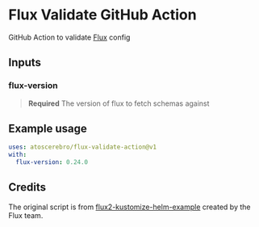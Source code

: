 # Flux Validate GitHub Action

GitHub Action to validate [Flux](https://fluxcd.io/) config

## Inputs

### flux-version

> **Required** The version of flux to fetch schemas against

## Example usage

```yaml
uses: atoscerebro/flux-validate-action@v1
with:
  flux-version: 0.24.0
```

## Credits

The original script is from [flux2-kustomize-helm-example](https://github.com/fluxcd/flux2-kustomize-helm-example/blob/e44cdeee52934cb329cc721f07df7d7c69e58ef0/scripts/validate.sh) created by the Flux team.
